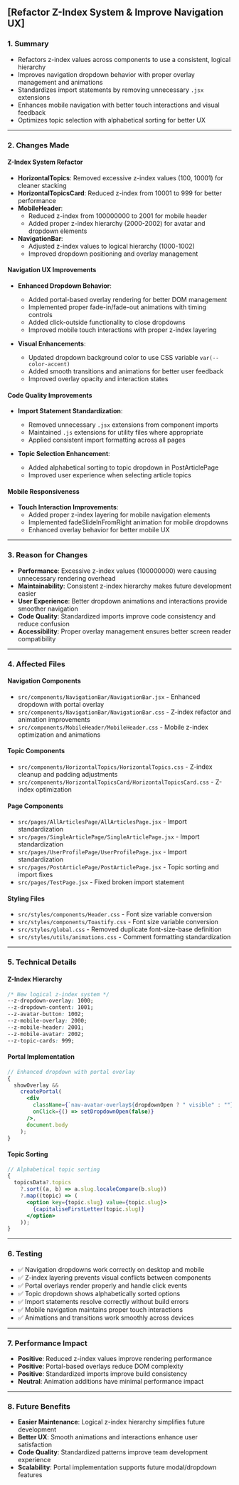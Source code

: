 ## [Refactor Z-Index System & Improve Navigation UX]

### 1. Summary

- Refactors z-index values across components to use a consistent, logical hierarchy
- Improves navigation dropdown behavior with proper overlay management and animations
- Standardizes import statements by removing unnecessary `.jsx` extensions
- Enhances mobile navigation with better touch interactions and visual feedback
- Optimizes topic selection with alphabetical sorting for better UX

---

### 2. Changes Made

#### Z-Index System Refactor

- **HorizontalTopics**: Removed excessive z-index values (100, 10001) for cleaner stacking
- **HorizontalTopicsCard**: Reduced z-index from 10001 to 999 for better performance
- **MobileHeader**:
  - Reduced z-index from 100000000 to 2001 for mobile header
  - Added proper z-index hierarchy (2000-2002) for avatar and dropdown elements
- **NavigationBar**:
  - Adjusted z-index values to logical hierarchy (1000-1002)
  - Improved dropdown positioning and overlay management

#### Navigation UX Improvements

- **Enhanced Dropdown Behavior**:

  - Added portal-based overlay rendering for better DOM management
  - Implemented proper fade-in/fade-out animations with timing controls
  - Added click-outside functionality to close dropdowns
  - Improved mobile touch interactions with proper z-index layering

- **Visual Enhancements**:
  - Updated dropdown background color to use CSS variable `var(--color-accent)`
  - Added smooth transitions and animations for better user feedback
  - Improved overlay opacity and interaction states

#### Code Quality Improvements

- **Import Statement Standardization**:

  - Removed unnecessary `.jsx` extensions from component imports
  - Maintained `.js` extensions for utility files where appropriate
  - Applied consistent import formatting across all pages

- **Topic Selection Enhancement**:
  - Added alphabetical sorting to topic dropdown in PostArticlePage
  - Improved user experience when selecting article topics

#### Mobile Responsiveness

- **Touch Interaction Improvements**:
  - Added proper z-index layering for mobile navigation elements
  - Implemented fadeSlideInFromRight animation for mobile dropdowns
  - Enhanced overlay behavior for better mobile UX

---

### 3. Reason for Changes

- **Performance**: Excessive z-index values (100000000) were causing unnecessary rendering overhead
- **Maintainability**: Consistent z-index hierarchy makes future development easier
- **User Experience**: Better dropdown animations and interactions provide smoother navigation
- **Code Quality**: Standardized imports improve code consistency and reduce confusion
- **Accessibility**: Proper overlay management ensures better screen reader compatibility

---

### 4. Affected Files

#### Navigation Components

- `src/components/NavigationBar/NavigationBar.jsx` - Enhanced dropdown with portal overlay
- `src/components/NavigationBar/NavigationBar.css` - Z-index refactor and animation improvements
- `src/components/MobileHeader/MobileHeader.css` - Mobile z-index optimization and animations

#### Topic Components

- `src/components/HorizontalTopics/HorizontalTopics.css` - Z-index cleanup and padding adjustments
- `src/components/HorizontalTopicsCard/HorizontalTopicsCard.css` - Z-index optimization

#### Page Components

- `src/pages/AllArticlesPage/AllArticlesPage.jsx` - Import standardization
- `src/pages/SingleArticlePage/SingleArticlePage.jsx` - Import standardization
- `src/pages/UserProfilePage/UserProfilePage.jsx` - Import standardization
- `src/pages/PostArticlePage/PostArticlePage.jsx` - Topic sorting and import fixes
- `src/pages/TestPage.jsx` - Fixed broken import statement

#### Styling Files

- `src/styles/components/Header.css` - Font size variable conversion
- `src/styles/components/Toastify.css` - Font size variable conversion
- `src/styles/global.css` - Removed duplicate font-size-base definition
- `src/styles/utils/animations.css` - Comment formatting standardization

---

### 5. Technical Details

#### Z-Index Hierarchy

```css
/* New logical z-index system */
--z-dropdown-overlay: 1000;
--z-dropdown-content: 1001;
--z-avatar-button: 1002;
--z-mobile-overlay: 2000;
--z-mobile-header: 2001;
--z-mobile-avatar: 2002;
--z-topic-cards: 999;
```

#### Portal Implementation

```jsx
// Enhanced dropdown with portal overlay
{
  showOverlay &&
    createPortal(
      <div
        className={`nav-avatar-overlay${dropdownOpen ? " visible" : ""}`}
        onClick={() => setDropdownOpen(false)}
      />,
      document.body
    );
}
```

#### Topic Sorting

```jsx
// Alphabetical topic sorting
{
  topicsData?.topics
    ?.sort((a, b) => a.slug.localeCompare(b.slug))
    ?.map((topic) => (
      <option key={topic.slug} value={topic.slug}>
        {capitaliseFirstLetter(topic.slug)}
      </option>
    ));
}
```

---

### 6. Testing

- ✅ Navigation dropdowns work correctly on desktop and mobile
- ✅ Z-index layering prevents visual conflicts between components
- ✅ Portal overlays render properly and handle click events
- ✅ Topic dropdown shows alphabetically sorted options
- ✅ Import statements resolve correctly without build errors
- ✅ Mobile navigation maintains proper touch interactions
- ✅ Animations and transitions work smoothly across devices

---

### 7. Performance Impact

- **Positive**: Reduced z-index values improve rendering performance
- **Positive**: Portal-based overlays reduce DOM complexity
- **Positive**: Standardized imports improve build consistency
- **Neutral**: Animation additions have minimal performance impact

---

### 8. Future Benefits

- **Easier Maintenance**: Logical z-index hierarchy simplifies future development
- **Better UX**: Smooth animations and interactions enhance user satisfaction
- **Code Quality**: Standardized patterns improve team development experience
- **Scalability**: Portal implementation supports future modal/dropdown features
